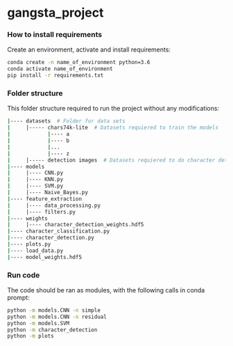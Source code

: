 # gangsta_project
### How to install requirements
Create an environment, activate and install requirements:
```bash
conda create -n name_of_environment python=3.6
conda activate name_of_environment
pip install -r requirements.txt
```

### Folder structure
This folder structure required to run the project without any modifications:

```bash
|---- datasets  # Folder for data sets
|     |----- chars74k-lite  # Datasets requiered to train the models
|            |---- a
|            |---- b
|            |...
|            |---- z
|     |----- detection images  # Datasets requiered to do character detection
|---- models
|     |---- CNN.py
|     |---- KNN.py
|     |---- SVM.py
|     |---- Naive_Bayes.py
|---- feature_extraction
|     |---- data_processing.py
|     |---- filters.py
|---- weights
|     |---- character_detection_weights.hdf5
|---- character_classification.py
|---- character_detection.py
|---- plots.py
|---- load_data.py
|---- model_weights.hdf5
```

### Run code
The code should be ran as modules, with the following calls in conda prompt:
```bash
python -m models.CNN -n simple
python -m models.CNN -n residual
python -m models.SVM
python -m character_detection
python -m plots
```
